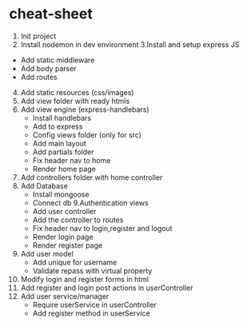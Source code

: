 # cheat-sheet

1. Init project
2. Install nodemon in dev environment
3.Install and setup express JS

- Add static middleware 
- Add body parser
- Add routes

4. Add static resources (css/images) 
5. Add view folder with ready htmls
6. Add view engine (express-handlebars)
    * Install handlebars
    * Add to express
    * Config views folder (only for src)
    * Add main layout
    * Add partials folder
    * Fix header nav to home
    * Render home page
7. Add controllers folder with home controller
8. Add Database
    * Install mongoose
    * Connect db
9.Authentication views
    * Add user controller
    * Add the controller to routes
    * Fix header nav to login,register and logout
    * Render login page
    * Render register page
10. Add user model
    * Add unique for username 
    * Validate repass with virtual property
11. Modify login and register forms in html
12. Add register and login post actions in userController
13. Add user service/manager
    * Require userService in userController
    * Add register method in userService